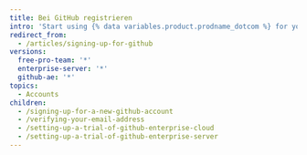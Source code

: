 ```yaml
---
title: Bei GitHub registrieren
intro: 'Start using {% data variables.product.prodname_dotcom %} for yourself or your team.'
redirect_from:
  - /articles/signing-up-for-github
versions:
  free-pro-team: '*'
  enterprise-server: '*'
  github-ae: '*'
topics:
  - Accounts
children:
  - /signing-up-for-a-new-github-account
  - /verifying-your-email-address
  - /setting-up-a-trial-of-github-enterprise-cloud
  - /setting-up-a-trial-of-github-enterprise-server
---
```


